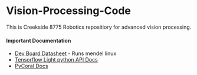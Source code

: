 # Vision-Processing-Code
This is Creekside 8775 Robotics repositiory for advanced vision processing.

#### Important Documentation
- [Dev Board Datasheet](https://coral.ai/docs/dev-board/datasheet/#features) - Runs mendel linux
- [Tensorflow Light python API Docs](https://www.tensorflow.org/lite/api_docs/python/tf/lite)
- [PyCoral Docs](https://www.coral.ai/docs/reference/py/)

